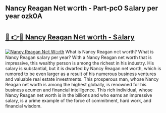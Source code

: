 ## Nancy Reagan N𝚎t w𝚘rth - Part-pcO S𝚊lary per year ozk0A

# <h2><a href="http://gc468b.nevu.top/?p=Nancy+Reagan">🔗 👉🔴 Nancy Reagan N𝚎t w𝚘rth - S𝚊lary</a></h2>

[![Nancy Reagan N𝚎t W𝚘rth](https://i.imgur.com/Oavwk0R.jpeg)](http://gc468b.nevu.top/?p=Nancy+Reagan)
What is Nancy Reagan n𝚎t w𝚘rth? What is Nancy Reagan s𝚊lary per year?
With a Nancy Reagan net worth that is impressive, this wealthy person is among the richest in his industry. His salary is substantial, but it is dwarfed by Nancy Reagan net worth, which is rumored to be even larger as a result of his numerous business ventures and valuable real estate investments. This prosperous man, whose Nancy Reagan net worth is among the highest globally, is renowned for his business acumen and financial intelligence. This rich individual, whose Nancy Reagan net worth is in the billions and who earns an impressive salary, is a prime example of the force of commitment, hard work, and financial wisdom.
